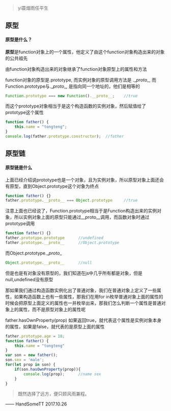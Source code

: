 >yi蓑烟雨任平生



## 原型

#### 原型是什么？

**原型**是function对象上的一个属性，他定义了由这个function对象构造出来的对象的公共祖先

由function对象构造出来的对象继承了function对象原型上的属性和方法

function对象的原型是.prototype, 而实例对象的原型调用方法是 .\__proto\__, 而Function.prototype与.\__proto__, 是指向同一个地址的，他们是相等的

```js
Function.prototype === new Function().__proto__;    //true
```

而这个prototype对象相当于是这个构造函数的实例对象，然后赋值给了prototype这个属性

```js
function father() {
    this.name = "tongteng";
}
console.log(father.prototype.constructor);  //father
```


## 原型链

#### 原型链是什么

上面已经介绍说prototype也是一个对象，且为实例对象，所以原型对象上面还会有原型，直到Object.prototype这个对象为终点

```js
function father() {}
father.prototype.__proto__ === Object.prototype     //true
```

注意上面也已经说了，Function.prototype相当于是Function构造出来的实例对象，所以实例对象上面的原型只能通过\__proto__调用，而函数对象时通过prototype调用

```js
function father() {}
father.prototype.prototype      //undefined
father.prototype.__proto__      //Object.prototype
```

而Object.prototype.\__proto__

```js
Object.prototype.__proto__      //null
```


但是也是有对象没有原型的，我们知道在js中几乎所有都是对象，但是null,undefined没有原型

那如果我们通过构造函数实例化出了普通对象，我们在普通对象上定义了一些属性，如果构造函数上也有一些属性，那我们在用for in枚举普通对象上面的属性的时候会把原型上面定义的属性也一并枚举出来，那我们怎么判断一个属性是普通对象上的属性，而不是原型对象上的属性呢

father.hasOwnProperty(prop)  如果返回true，就代表这个属性是实例对象本身的属性，如果是false，就代表的是原型上面的属性

```js
father.prototype.age = 18;
function father() {
	this.name = "tongteng"
}
var son = new father();
son.sex = 'male';
for(let prop in son) {
	if(son.hasOwnProperty(prop)){
		console.log(prop);      //name sex
	}
}
```




>既然选择了远方，便只顾风雨兼程。

—— HandSomeTT 2017.10.26